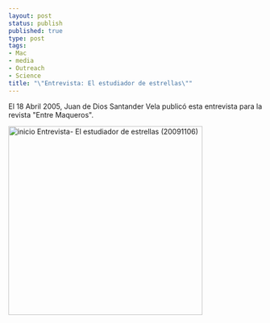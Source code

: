 ```yaml
--- 
layout: post
status: publish
published: true
type: post
tags: 
- Mac
- media
- Outreach
- Science
title: "\"Entrevista: El estudiador de estrellas\""
---
```

El 18 Abril 2005, Juan de Dios Santander Vela publicó esta entrevista para la revista "Entre Maqueros".

<a href="http://www.entremaqueros.com/bitacoras/memoria/?p=62"><img class="size-full wp-image-673 " title="inicio Entrevista- El estudiador de estrellas (20091106)" src="http://nasonurb.files.wordpress.com/2009/11/inicio-entrevista-el-estudiador-de-estrellas-20091106.png" alt="inicio Entrevista- El estudiador de estrellas (20091106)" width="385" height="375" /></a>
